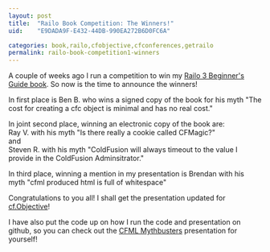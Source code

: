 ```yaml
---
layout: post
title:  "Railo Book Competition: The Winners!"
uid:	"E9DADA9F-E432-44DB-990EA272B6D0FC6A"

categories: book,railo,cfobjective,cfconferences,getrailo
permalink: railo-book-competition1-winners
---
```

<p>A couple of weeks ago I run a competition to win my <a href="http://bit.ly/RailoBook" target="_blank">Railo 3 Beginner's Guide book</a>. So now is the time to announce the winners! </p>
<p>In first place is Ben B. who wins a signed copy of the book for his myth "The cost for creating a cfc object is minimal and has no real cost."</p>
<p>In joint second place, winning an electronic copy of the book are:<br />Ray V. with his myth "Is there really a cookie called CFMagic?"<br />and<br />Steven R. with his myth "ColdFusion will always timeout to the value I provide in the ColdFusion Adminsitrator."</p>
<p>In third place, winning a mention in my presentation is Brendan with his myth "cfml produced html is full of whitespace"</p>
<p>Congratulations to you all! I shall get the presentation updated for <a href="http://www.cfobjective.com/" target="_blank">cf.Objective</a>! </p>
<p>I have also put the code up on how I run the code and presentation on github, so you can check out the <a href="https://github.com/cybersonic/CFML-Mythbusters" target="_blank">CFML Mythbusters</a> presentation for yourself!</p>
